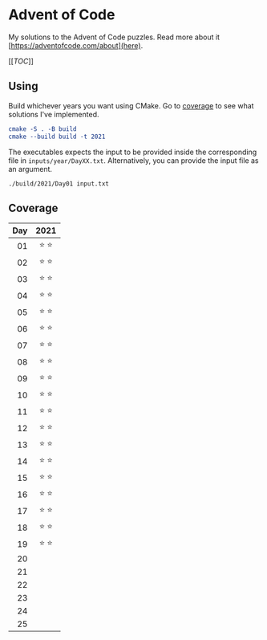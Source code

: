 <!-- SPDX-FileCopyrightText: 2021 metaquarx <metaquarx@protonmail.com>
SPDX-License-Identifier: Apache-2.0 -->

# Advent of Code

My solutions to the Advent of Code puzzles. Read more about it [https://adventofcode.com/about](here).

[[_TOC_]]

## Using

Build whichever years you want using CMake. Go to [coverage](#coverage) to see what solutions I've implemented.

```cmake
cmake -S . -B build
cmake --build build -t 2021
```

The executables expects the input to be provided inside the corresponding file in `inputs/year/DayXX.txt`. Alternatively, you can provide the input file as an argument.

```
./build/2021/Day01 input.txt
```

## Coverage

| Day |     2021    |
|----:|:-----------:|
|  01 |:star: :star:|
|  02 |:star: :star:|
|  03 |:star: :star:|
|  04 |:star: :star:|
|  05 |:star: :star:|
|  06 |:star: :star:|
|  07 |:star: :star:|
|  08 |:star: :star:|
|  09 |:star: :star:|
|  10 |:star: :star:|
|  11 |:star: :star:|
|  12 |:star: :star:|
|  13 |:star: :star:|
|  14 |:star: :star:|
|  15 |:star: :star:|
|  16 |:star: :star:|
|  17 |:star: :star:|
|  18 |:star: :star:|
|  19 |:star: :star:|
|  20 |             |
|  21 |             |
|  22 |             |
|  23 |             |
|  24 |             |
|  25 |             |
